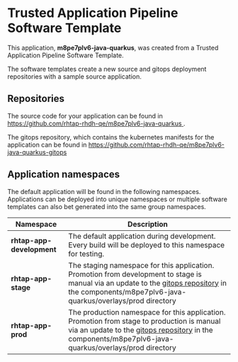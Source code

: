 # Trusted Application Pipeline Software Template

This application, **m8pe7plv6-java-quarkus**, was created from a Trusted Application Pipeline Software Template.

The software templates create a new source and gitops deployment repositories with a sample source application. 

## Repositories

The source code for your application can be found in [https://github.com/rhtap-rhdh-qe/m8pe7plv6-java-quarkus ](https://github.com/rhtap-rhdh-qe/m8pe7plv6-java-quarkus ).
 
The gitops repository, which contains the kubernetes manifests for the application can be found in 
[https://github.com/rhtap-rhdh-qe/m8pe7plv6-java-quarkus-gitops ](https://github.com/rhtap-rhdh-qe/m8pe7plv6-java-quarkus-gitops ) 

## Application namespaces 

The default application will be found in the following namespaces. Applications can be deployed into unique namespaces or multiple software templates can also bet generated into the same group namespaces.  

|  Namespace   |  Description   |  
| -------- | -------- |   
| **rhtap-app-development** | The default application during development. Every build will be deployed to this namespace for testing. | 
| **rhtap-app-stage** | The staging namespace for this application. Promotion from development to stage is manual via an update to the [gitops repository](https://github.com/rhtap-rhdh-qe/m8pe7plv6-java-quarkus-gitops ) in the components/m8pe7plv6-java-quarkus/overlays/prod directory |  
| **rhtap-app-prod** | The production namespace for this application. Promotion from stage to production is manual via an update to the [gitops repository](https://github.com/rhtap-rhdh-qe/m8pe7plv6-java-quarkus-gitops ) in the components/m8pe7plv6-java-quarkus/overlays/prod directory | 